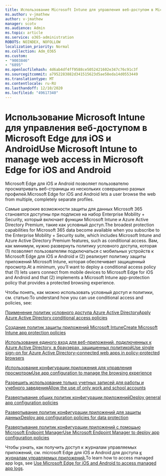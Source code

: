 ```yaml
---
title: Использование Microsoft Intune для управления веб-доступом в Microsoft Edge для iOS и Android
ms.author: v-jmathew
author: v-jmathew
manager: scotv
ms.audience: Admin
ms.topic: article
ms.service: o365-administration
ROBOTS: NOINDEX, NOFOLLOW
localization_priority: Normal
ms.collection: Adm_O365
ms.custom:
- "9003846"
- "6895"
ms.openlocfilehash: 4d6ab4df4ff9588ce5052421602e347c76c91c3f
ms.sourcegitcommit: a7952283882d341515623d5ae58eda14d0553449
ms.translationtype: MT
ms.contentlocale: ru-RU
ms.lasthandoff: 12/10/2020
ms.locfileid: "49617340"
---
```

# <a name="use-microsoft-intune-to-manage-web-access-in-microsoft-edge-for-ios-and-android"></a><span data-ttu-id="d5637-102">Использование Microsoft Intune для управления веб-доступом в Microsoft Edge для iOS и Android</span><span class="sxs-lookup"><span data-stu-id="d5637-102">Use Microsoft Intune to manage web access in Microsoft Edge for iOS and Android</span></span>

<span data-ttu-id="d5637-103">Microsoft Edge для iOS и Android позволяет пользователю просматривать веб-страницы из нескольких совершенно разных профилей.</span><span class="sxs-lookup"><span data-stu-id="d5637-103">Microsoft Edge for iOS and Android lets a user browse the web from multiple, completely separate profiles.</span></span>

<span data-ttu-id="d5637-104">Самые широкие возможности защиты для данных Microsoft 365 становятся доступны при подписке на набор Enterprise Mobility + Security, который включает функции Microsoft Intune и Azure Active Directory Premium, такие как условный доступ.</span><span class="sxs-lookup"><span data-stu-id="d5637-104">The broadest protection capabilities for Microsoft 365 data become available when you subscribe to the Enterprise Mobility + Security suite, which includes Microsoft Intune and Azure Active Directory Premium features, such as conditional access.</span></span> <span data-ttu-id="d5637-105">Вам, как минимум, нужно развернуть политику условного доступа, которая (1) позволяет пользователям подключаться с мобильных устройств к Microsoft Edge для iOS и Android и (2) реализует политику защиты приложений Microsoft Intune, которая обеспечивает защищенный просмотр.</span><span class="sxs-lookup"><span data-stu-id="d5637-105">At a minimum, you’ll want to deploy a conditional access policy that (1) lets users connect from mobile devices to Microsoft Edge for iOS and Android and that (2) implements a Microsoft Intune app-protection policy that provides a protected browsing experience.</span></span>

<span data-ttu-id="d5637-106">Чтобы понять, как можно использовать условный доступ и политики, см. статью:</span><span class="sxs-lookup"><span data-stu-id="d5637-106">To understand how you can use conditional access and policies, see:</span></span>

[<span data-ttu-id="d5637-107">Применение политик условного доступа Azure Active Directory</span><span class="sxs-lookup"><span data-stu-id="d5637-107">Apply Azure Active Directory conditional access policies</span></span>](https://go.microsoft.com/fwlink/?linkid=2132481)

[<span data-ttu-id="d5637-108">Создание политик защиты приложений Microsoft Intune</span><span class="sxs-lookup"><span data-stu-id="d5637-108">Create Microsoft Intune app protection policies</span></span>](https://go.microsoft.com/fwlink/?linkid=2132651)

[<span data-ttu-id="d5637-109">Использование единого вход для веб-приложений, подключенных к Azure Active Directory, в браузерах, защищенных политикой</span><span class="sxs-lookup"><span data-stu-id="d5637-109">Use single sign-on for Azure Active Directory–connected web apps in policy-protected browsers</span></span>](https://go.microsoft.com/fwlink/?linkid=2132482)

[<span data-ttu-id="d5637-110">Использование конфигурации приложения для управления просмотром</span><span class="sxs-lookup"><span data-stu-id="d5637-110">Use app configuration to manage the browsing experience</span></span>](https://go.microsoft.com/fwlink/?linkid=2132483)

[<span data-ttu-id="d5637-111">Разрешить использование только учетных записей для работы и учебного заведения</span><span class="sxs-lookup"><span data-stu-id="d5637-111">Allow the use of only work and school accounts</span></span>](https://go.microsoft.com/fwlink/?linkid=2132652)

[<span data-ttu-id="d5637-112">Развертывание общих политик конфигурации приложений</span><span class="sxs-lookup"><span data-stu-id="d5637-112">Deploy general app configuration policies</span></span>](https://go.microsoft.com/fwlink/?linkid=2132653)

[<span data-ttu-id="d5637-113">Развертывание политик конфигурации приложений для защиты данных</span><span class="sxs-lookup"><span data-stu-id="d5637-113">Deploy app configuration policies for data protection</span></span>](https://go.microsoft.com/fwlink/?linkid=2132654)

[<span data-ttu-id="d5637-114">Развертывание политик конфигурации приложений с помощью Microsoft Endpoint Manager</span><span class="sxs-lookup"><span data-stu-id="d5637-114">Use Microsoft Endpoint Manager to deploy app configuration policies</span></span>](https://go.microsoft.com/fwlink/?linkid=2132707)

<span data-ttu-id="d5637-115">Чтобы узнать, как получить доступ к журналам управляемых приложений, см. microsoft Edge для iOS и Android для доступа [к журналам управляемых приложений.](https://go.microsoft.com/fwlink/?linkid=2132578)</span><span class="sxs-lookup"><span data-stu-id="d5637-115">To learn how to access managed app logs, see [Use Microsoft Edge for iOS and Android to access managed app logs](https://go.microsoft.com/fwlink/?linkid=2132578).</span></span>
